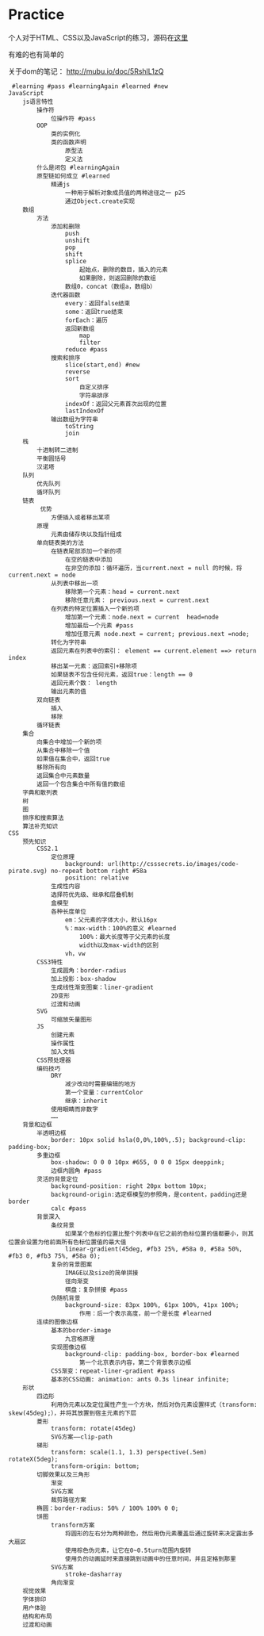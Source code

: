 # Practice
个人对于HTML、CSS以及JavaScript的练习，源码在[这里](https://github.com/zhangmengxue/Practice)






有难的也有简单的

关于dom的笔记：
http://mubu.io/doc/5RshlL1zQ

     #learning #pass #learningAgain #learned #new
    JavaScript
        js语言特性
            操作符
                位操作符 #pass
            OOP
                类的实例化
                类的函数声明
                    原型法
                    定义法
            什么是闭包 #learningAgain 
            原型链如何成立 #learned
                精通js
                    一种用于解析对象成员值的两种途径之一 p25
                    通过Object.create实现
        数组
            方法
                添加和删除
                    push
                    unshift
                    pop
                    shift
                    splice
                        起始点，删除的数目，插入的元素
                        如果删除，则返回删除的数组
                    数组0，concat（数组a，数组b）
                迭代器函数
                    every：返回false结束
                    some：返回true结束
                    forEach：遍历
                    返回新数组
                        map
                        filter
                    reduce #pass
                搜索和排序
                    slice(start,end) #new
                    reverse
                    sort
                        自定义排序
                        字符串排序
                    indexOf：返回父元素首次出现的位置
                    lastIndexOf
                输出数组为字符串
                    toString
                    join
        栈
            十进制转二进制
            平衡圆括号
            汉诺塔
        队列
            优先队列
            循环队列
        链表
             优势
                方便插入或者移出某项
            原理
                元素由储存块以及指针组成
            单向链表类的方法
                在链表尾部添加一个新的项
                    在空的链表中添加
                    在非空的添加：循环遍历，当current.next = null 的时候，将current.next = node
                从列表中移出一项
                    移除第一个元素：head = current.next
                    移除任意元素： previous.next = current.next
                在列表的特定位置插入一个新的项
                    增加第一个元素：node.next = current  head=node
                    增加最后一个元素 #pass 
                    增加任意元素 node.next = current; previous.next =node;
                转化为字符串
                返回元素在列表中的索引： element == current.element ==> return index
                移出某一元素：返回索引+移除项
                如果链表不包含任何元素，返回true：length == 0 
                返回元素个数： length
                输出元素的值
            双向链表
                插入
                移除
            循环链表
        集合
            向集合中增加一个新的项
            从集合中移除一个值
            如果值在集合中，返回true
            移除所有向
            返回集合中元素数量
            返回一个包含集合中所有值的数组
        字典和散列表
        树
        图
        排序和搜索算法
        算法补充知识
    CSS
        预先知识
            CSS2.1
                定位原理
                    background: url(http://csssecrets.io/images/code-pirate.svg) no-repeat bottom right #58a
                    position: relative
                生成性内容
                选择符优先级、继承和层叠机制
                盒模型
                各种长度单位
                    em：父元素的字体大小，默认16px
                    %：max-width：100%的意义 #learned
                        100%：最大长度等于父元素的长度
                        width以及max-width的区别
                    vh，vw
            CSS3特性                                                                                                                                     
                生成圆角：border-radius
                加上投影：box-shadow
                生成线性渐变图案：liner-gradient
                2D变形
                过渡和动画
            SVG
                可缩放矢量图形
            JS
                创建元素
                操作属性
                加入文档
            CSS预处理器
            编码技巧
                DRY
                    减少改动时需要编辑的地方
                    第一个变量：currentColor
                    继承：inherit
                使用眼睛而非数字
                ……
        背景和边框
            半透明边框
                border: 10px solid hsla(0,0%,100%,.5); background-clip: padding-box;
            多重边框
                box-shadow: 0 0 0 10px #655, 0 0 0 15px deeppink;
                边框内圆角 #pass
            灵活的背景定位
                background-position: right 20px bottom 10px;
                background-origin:选定框模型的参照角，是content，padding还是border
                calc #pass
            背景深入
                条纹背景
                    如果某个色标的位置比整个列表中在它之前的色标位置的值都要小，则其位置会设置为他前面所有色标位置值的最大值
                    linear-gradient(45deg, #fb3 25%, #58a 0, #58a 50%, #fb3 0, #fb3 75%, #58a 0);
                复杂的背景图案
                    IMAGE以及size的简单拼接
                    径向渐变
                    棋盘：复杂拼接 #pass
                伪随机背景
                    background-size: 83px 100%, 61px 100%, 41px 100%;
                        作用：后一个表示高度，前一个是长度 #learned
            连续的图像边框
                基本的border-image
                    九宫格原理
                实现图像边框
                    background-clip: padding-box, border-box #learned
                        第一个北京表示内容，第二个背景表示边框
                CSS渐变：repeat-liner-gradient #pass
                基本的CSS动画: animation: ants 0.3s linear infinite;
        形状
            四边形
                利用伪元素以及定位属性产生一个方块，然后对伪元素设置样式（transform: skew(45deg);），并将其放置到宿主元素的下层
            菱形
                transform: rotate(45deg)
                SVG方案——clip-path
            梯形
                transform: scale(1.1, 1.3) perspective(.5em) rotateX(5deg);
                transform-origin: bottom;
            切脚效果以及三角形
                渐变
                SVG方案
                裁剪路径方案
            椭圆：border-radius: 50% / 100% 100% 0 0;
            饼图
                transform方案
                    将圆形的左右分为两种颜色，然后用伪元素覆盖后通过旋转来决定露出多大扇区
                    使用棕色伪元素，让它在0~0.5turn范围内旋转
                    使用负的动画延时来直接跳到动画中的任意时间，并且定格到那里
                SVG方案
                    stroke-dasharray
                角向渐变
        视觉效果
        字体排印
        用户体验
        结构和布局
        过渡和动画
